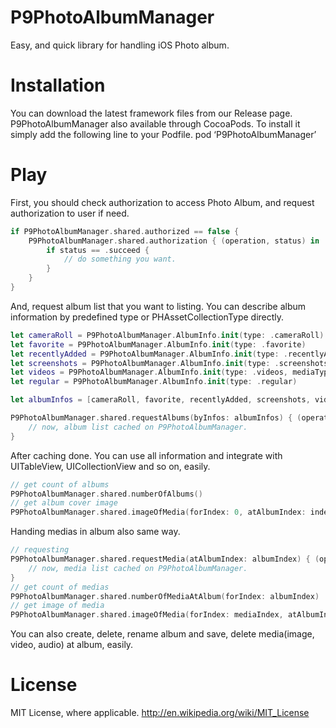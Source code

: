 P9PhotoAlbumManager
============

Easy, and quick library for handling iOS Photo album.

# Installation

You can download the latest framework files from our Release page.
P9PhotoAlbumManager also available through CocoaPods. To install it simply add the following line to your Podfile.
pod ‘P9PhotoAlbumManager’

# Play

First, you should check authorization to access Photo Album, and request authorization to user if need.

```swift
if P9PhotoAlbumManager.shared.authorized == false {
    P9PhotoAlbumManager.shared.authorization { (operation, status) in
        if status == .succeed {
            // do something you want.
        }
    }
}
```

And, request album list that you want to listing.
You can describe album information by predefined type or PHAssetCollectionType directly.

```swift
let cameraRoll = P9PhotoAlbumManager.AlbumInfo.init(type: .cameraRoll)
let favorite = P9PhotoAlbumManager.AlbumInfo.init(type: .favorite)
let recentlyAdded = P9PhotoAlbumManager.AlbumInfo.init(type: .recentlyAdded)
let screenshots = P9PhotoAlbumManager.AlbumInfo.init(type: .screenshots)
let videos = P9PhotoAlbumManager.AlbumInfo.init(type: .videos, mediaTypes: [.video], ascending: false)
let regular = P9PhotoAlbumManager.AlbumInfo.init(type: .regular)

let albumInfos = [cameraRoll, favorite, recentlyAdded, screenshots, videos, regular]

P9PhotoAlbumManager.shared.requestAlbums(byInfos: albumInfos) { (operation, status) in
    // now, album list cached on P9PhotoAlbumManager.
}
```

After caching done. You can use all information and integrate with UITableView, UICollectionView and so on, easily.

```swift
// get count of albums
P9PhotoAlbumManager.shared.numberOfAlbums()
// get album cover image
P9PhotoAlbumManager.shared.imageOfMedia(forIndex: 0, atAlbumIndex: indexPath.row, targetSize: CGSize.init(width: 80, height: 80), contentMode: .aspectFill)
```

Handing medias in album also same way.

```swift
// requesting
P9PhotoAlbumManager.shared.requestMedia(atAlbumIndex: albumIndex) { (operation, status) in
    // now, media list cached on P9PhotoAlbumManager.
}
// get count of medias
P9PhotoAlbumManager.shared.numberOfMediaAtAlbum(forIndex: albumIndex)
// get image of media
P9PhotoAlbumManager.shared.imageOfMedia(forIndex: mediaIndex, atAlbumIndex: albumIndex, targetSize: P9PhotoAlbumManager.maximumImageSize, contentMode: .aspectFill)
```

You can also create, delete, rename album and save, delete media(image, video, audio) at album, easily.

# License

MIT License, where applicable. http://en.wikipedia.org/wiki/MIT_License
